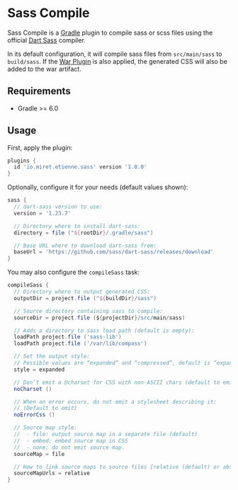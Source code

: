 # Sass Compile

Sass Compile is a [Gradle][1] plugin to compile sass or scss files using the
official [Dart Sass][2] compiler.

In its default configuration, it will compile sass files from `src/main/sass`
to `build/sass`.
If the [War Plugin][3] is also applied, the generated CSS will also be added to
the war artifact. 

## Requirements
* Gradle >= 6.0

## Usage

First, apply the plugin:

```groovy
plugins {
  id 'io.miret.etienne.sass' version '1.0.0'
}
```

Optionally, configure it for your needs (default values shown):

```groovy
sass {
  // dart-sass version to use:
  version = '1.23.7'

  // Directory where to install dart-sass:
  directory = file ("${rootDir}/.gradle/sass")

  // Base URL where to download dart-sass from:
  baseUrl = 'https://github.com/sass/dart-sass/releases/download'
}
```

You may also configure the `compileSass` task:

```groovy
compileSass {
  // Directory where to output generated CSS:
  outputDir = project.file ("${buildDir}/sass")

  // Source directory containing sass to compile:
  sourceDir = project.file (${projectDir}/src/main/sass)

  // Adds a directory to sass load path (default is empty):
  loadPath project.file ('sass-lib')
  loadPath project.file ('/var/lib/compass')

  // Set the output style:
  // Possible values are “expanded” and “compressed”, default is “expanded”.
  style = expanded

  // Don’t emit a @charset for CSS with non-ASCII chars (default to emit):
  noCharset ()

  // When an error occurs, do not emit a stylesheet describing it:
  // (Default to emit)
  noErrorCss ()

  // Source map style:
  //  - file: output source map in a separate file (default)
  //  - embed: embed source map in CSS
  //  - none: do not emit source map.
  sourceMap = file

  // How to link source maps to source files [relative (default) or absolute]:
  sourceMapUrls = relative
}
```

[1]: https://gradle.org/ 
[2]: https://sass-lang.com/dart-sass
[3]: https://docs.gradle.org/current/userguide/war_plugin.html
